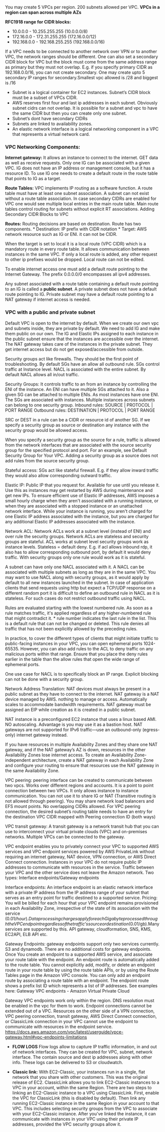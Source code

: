 You may create 5 VPCs per region. 200 subnets allowed per VPC. **VPCs in a region can span across multiple AZs** 

**RFC1918 range for CIDR blocks:**

* 10.0.0.0 - 10.255.255.255 (10.0.0.0/8)
* 172.16.0.0 - 172.31.255.255 (172.16.0.0/12)
* 192.168.0.0 - 192.168.255.255 (192.168.0.0/16)

If a VPC needs to be connected to another network over VPN or to another VPC, the network ranges should be different. 
One can also set a secondary CIDR block for VPC but the block must come from the same address range as primary but they must not overlap. E.g. if you specify primary CIDR as 192.168.0.0/16, you can not create secondary. One may create upto 5 secondary IP ranges for secondary.Smallest vpc allowed is /28 and biggest is /16

* Subnet is a logical container for EC2 instances. Subnet’s CIDR block must be a subset of VPCs CIDR. 
* AWS reserves first four and last ip addresses in each subnet. Obviously subnet cidrs can not overlap. It is possible for a subnet and vpc to have the same CIDR but then you can create only one subnet. 
* Subnet’s dont have secondary CIDRs
* Subnets are linked to availability zones.
* An elastic network interface is a logical networking component in a VPC that represents a virtual network card.

### VPC Networking Components: ###
**Internet gateway:** It allows an instance to connect to the internet. GET data as well as receive requests. Only one IG can be associated with a given VPC. IG does not have an IP address or management console, but it has a resource ID. To use IG one needs to create a default route in the route table that points to IG as a target. 

**Route Tables:** VPC implements IP routing as a software function. A route table must have at least one subnet association. A subnet can not exist without a route table association. In case secondary CIDRs are enabled for VPC one would see multiple local entries in the main route table. Main route tables control routing for subnets without explicit RT associations.
Adding Secondary CIDR Blocks to VPC


**Routes:** Routing decisions are based on destination. Route has two components. 
	* Destination: IP prefix with CIDR notation
	* Target: AWS network resource such as IG or ENI. it can not be CIDR.

When the target is set to local it is a local route (VPC CIDR) which is a mandatory route in every route table. It allows communication between instances in the same VPC. 
If only a local route is added, any other request to other ip prefixes would be dropped. Local route can not be edited. 

To enable internet access one must add a default route pointing to the Internet Gateway. The prefix 0.0.0.0/0 encompasses all ipv4 addresses. 

Any subnet associated with a route table containing a default route pointing to an IG is called a **public subnet**. 
A private subnet does not have a default route pointing to IG. Private subnet may have a default route pointing to a NAT gateway if internet access is needed.

### VPC with a public and private subnet

Default VPC is open to the internet by default. When we create our own vpc and subnets inside, they are private by default. 
We need to add IG and make them public on our own.
The IG and Elastic IPs assigned to each instance in the public subnet ensure that the instances are accessible over the internet. The NAT gateway takes care of the instances in the private subnet. They get internet access but do not get exposed/accessible from outside.

Security groups act like firewalls. They should be the first point of troubleshooting. By default SGs have an allow all outbound rule. SGs control traffic at Instance level. NACL is associated with the entire subnet. By default NACL allows all in/out traffic.

Security Groups: It controls traffic to an from an instance by controlling the ENI of the instance. An ENI can have multiple SGs attached to it. Also a given SG can be attached to multiple ENIs. As most instances have one ENI. The SGs are associated with instances. Multiple instances across subnets can belong to one security group.
Inbound rules: SOURCE | PROTOCOL | PORT RANGE
Outbound rules: DESTINATION | PROTOCOL | PORT RANGE

SRC or DEST in a rule can be a CIDR or resource id of another SG. If we specify a security group as source or destination any instance with the security group would be allowed access.  

When you specify a security group as the source for a rule, traffic is allowed from the network interfaces that are associated with the source security group for the specified protocol and port. For an example, see Default Security Group for Your VPC. Adding a security group as a source does not add rules from the source security group.

Stateful access: SGs act like stateful firewall. E.g. if they allow inward traffic they would also allow corresponding outward traffic.

Elastic IP: Public IP that you request for. Available for use until you release it. Use this as instances may get restarted by AWS during maintenance and get new IPs. To ensure efficient use of Elastic IP addresses, AWS imposes a small hourly charge when they aren't associated with a running instance, or when they are associated with a stopped instance or an unattached network interface. While your instance is running, you aren't charged for one Elastic IP address associated with the instance, but you are charged for any additional Elastic IP addresses associated with the instance.

Network ACL: Network ACLs work at a subnet level (instead of ENI) and over rule the security groups. Network ACLs are stateless and security groups are stateful. ACL works at subnet level security groups work as instance levels. Stateless = default deny. E.g. if acl allows inbound rdp, it also has to allow corresponding outbound port, by default it would deny traffic. With security groups only one rule would work as it is stateful.

A subnet can have only one NACL associated with it. A NACL can be associated with multiple subnets as long as they are in the same VPC. 
You may want to use NACL along with security groups, as it would apply by default to all new instances launched in the subnet. 
In case of application clients that send requests using http but expect a TCP/UDP response on a different random port it is difficult to define an outbound rule in NACL as it is stateless. For such cases do not restrict outbound traffic using NACL.

Rules are evaluated starting with the lowest numbered rule. As soon as a rule matches traffic, it's applied regardless of any higher-numbered rule that might contradict it. *  rule number indicates the last rule in the list. This is a default rule that can not be changed or deleted. This rule denies all traffic that has not been explicitly allowed by the preceding rules.

In practice, to cover the different types of clients that might initiate traffic to public-facing instances in your VPC, you can open ephemeral ports 1024-65535. However, you can also add rules to the ACL to deny traffic on any malicious ports within that range. Ensure that you place the deny rules earlier in the table than the allow rules that open the wide range of ephemeral ports.

One use case for NACL is to specifically block an IP range. Explicit blocking can not be done with a security group. 

Network Address Translation:
NAT devices must always be present in a public subnet as they have to connect to the internet. NAT gateway is a NAT device managed by AWS. nothing to manage or access. Automatically scales to accommodate bandwidth requirements. NAT gateway must be assigned an EIP while creation as it is created in a public subnet.

NAT instance is a preconfigured EC2 instance that uses a linux based AMI. NO autoscaling. Advantage is you may use it as a bastion host. 
NAT gateways are not supported for IPv6 traffic—use an outbound-only (egress-only) internet gateway instead.

If you have resources in multiple Availability Zones and they share one NAT gateway, and if the NAT gateway’s AZ is down, resources in the other Availability Zones lose internet access. To create an Availability Zone-independent architecture, create a NAT gateway in each Availability Zone and configure your routing to ensure that resources use the NAT gateway in the same Availability Zone.

VPC peering: peering interface can be created to communicate between two vpcs. Works over different regions and accounts. It is a point to point connection between two VPCs. It only allows instance to instance communication. You can not use it to share IG or NAT (Transitive routing is not allowed through peering). You may share network load balancers and EFS mount points. No overlapping CIDRs allowed. For VPC peering connection, the desired subnet’s routing table needs to have an entry for the destination VPC CIDR mapped with Peering connection ID (both ways)

VPC transit gateway: A transit gateway is a network transit hub that you can use to interconnect your virtual private clouds (VPC) and on-premises networks. Multiple VPCs can be connected to the gateway.

VPC endpoint enables you to privately connect your VPC to supported AWS services and VPC endpoint services powered by AWS PrivateLink without requiring an internet gateway, NAT device, VPN connection, or AWS Direct Connect connection. Instances in your VPC do not require public IP addresses to communicate with resources in the service. Traffic between your VPC and the other service does not leave the Amazon network. Two types: Interface endpoints/Gateway endpoints

Interface endpoints: An interface endpoint is an elastic network interface with a private IP address from the IP address range of your subnet that serves as an entry point for traffic destined to a supported service.
Pricing: You will be billed for each hour that your VPC endpoint remains provisioned in each Availability Zone, irrespective of the state of its association with the service (0.01$/hour). Data processing charges apply for each Gigabyte processed through the VPC endpoint regardless of the traffic’s source or destination (0.01$/gb).Many services are supported by this. API gateway, cloudformation, SNS, KMS, EC2API, ELB API etc.

Gateway Endpoints: gateway endpoints support only two services currently. S3 and dynamodb. There are no additional costs for gateway endpoints.
Once You create an endpoint to a supported AWS service, and associate your route table with the endpoint. An endpoint route is automatically added to the route table.
You cannot explicitly add, modify, or delete an endpoint route in your route table by using the route table APIs, or by using the Route Tables page in the Amazon VPC console. You can only add an endpoint route by associating a route table with an endpoint.
The endpoint route shows a prefix list ID which represents a list of IP addresses.  See examples here: Gateway VPC endpoints - Amazon Virtual Private Cloud

Gateway VPC endpoints work only within the region. DNS resolution must be enabled in the vpc for them to work. Endpoint connections cannot be extended out of a VPC. Resources on the other side of a VPN connection, VPC peering connection, transit gateway, AWS Direct Connect connection, or ClassicLink connection in your VPC cannot use the endpoint to communicate with resources in the endpoint service.
https://docs.aws.amazon.com/vpc/latest/userguide/vpce-gateway.html#vpc-endpoints-limitations

* **FLOW LOGS** 
Flow logs allow to capture IP traffic information, in and out of network interfaces. They can be created for VPC, subnet, network interface. The contain source and dest ip addresses along with other info. These logs can be delivered to S3 or cloudwatch.

* **Classic link:**
With EC2-Classic, your instances run in a single, flat network that you share with other customers. This was the original release of EC2. ClassicLink allows you to link EC2-Classic instances to a VPC in your account, within the same Region. 
There are two steps to linking an EC2-Classic instance to a VPC using ClassicLink. First, enable the VPC for ClassicLink (this is disabled by default). Then link any running EC2-Classic instance in the same Region in your account to that VPC. This includes selecting security groups from the VPC to associate with your EC2-Classic instance. After you've linked the instance, it can communicate with instances in your VPC using their private IP addresses, provided the VPC security groups allow it.

